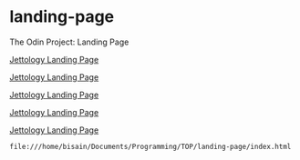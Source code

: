 # landing-page
The Odin Project: Landing Page

[Jettology Landing Page](///home/bisain/Documents/Programming/TOP/landing-page/index.html)

[Jettology Landing Page](////home/bisain/Documents/Programming/TOP/landing-page/index.html)


[Jettology Landing Page](//file:///home/bisain/Documents/Programming/TOP/landing-page/index.html)

[Jettology Landing Page](home/bisain/Documents/Programming/TOP/landing-page/index.html)


[Jettology Landing Page](//file:/home/bisain/Documents/Programming/TOP/landing-page/index.html)
 
`
file:///home/bisain/Documents/Programming/TOP/landing-page/index.html
`
